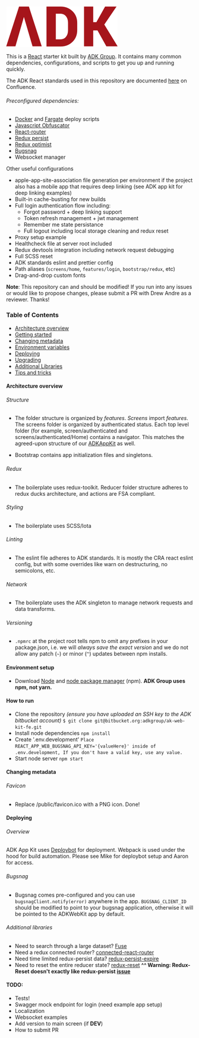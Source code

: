 ![ADK Logo](./adk.svg)

This is a [React](https://facebook.github.io/react/) starter kit built by [ADK Group](https://adkgroup.com/). It contains many common dependencies, configurations, and scripts to get you up and running quickly.

The ADK React standards used in this repository are documented [here](https://adkgroup.atlassian.net/wiki/spaces/FH/overview) on Confluence.

###### Preconfigured dependencies:
- [Docker](https://www.docker.com/) and [Fargate](https://aws.amazon.com/fargate/) deploy scripts
- [Javascript Obfuscator](https://github.com/javascript-obfuscator/javascript-obfuscator)
- [React-router](https://reacttraining.com/react-router/)
- [Redux persist](https://github.com/rt2zz/redux-persist)
- [Redux optimist](https://github.com/ForbesLindesay/redux-optimist)
- [Bugsnag](https://www.bugsnag.com/)
- Websocket manager

Other useful configurations
- apple-app-site-association file generation per environment if the project also has a mobile app that requires deep linking (see ADK app kit for deep linking examples)
- Built-in cache-busting for new builds
- Full login authentication flow including:
  - Forgot password + deep linking support
  - Token refresh management + jwt management
  - Remember me state persistance
  - Full logout including local storage cleaning and redux reset
- Proxy setup example
- Healthcheck file at server root included
- Redux devtools integration including network request debugging
- Full SCSS reset
- ADK standards eslint and prettier config
- Path aliases (`screens/home`, `features/login`, `bootstrap/redux`, etc)
- Drag-and-drop custom fonts

**Note**: This repository can and should be modified! If you run into any issues or would like to propose changes, please submit a PR with Drew Andre as a reviewer. Thanks!

### Table of Contents 

- [Architecture overview](#architecture-overview)
- [Getting started](#getting-started)
- [Changing metadata](#changing-metadata)
- [Environment variables](#environment-variables)
- [Deploying](#deploying)
- [Upgrading](#upgrading)
- [Additional Libraries](#Additional-libraries)
- [Tips and tricks](#tips-and-tricks)

#### Architecture overview
###### Structure
- The folder structure is organized by _features_. _Screens_ import _features_. The screens folder is organized by authenticated status. Each top level folder (for example, screen/authenticated and screens/authenticated/Home) contains a navigator. This matches the agreed-upon structure of our [ADKAppKit](https://bitbucket.org/adkgroup/adk-app-kit/src/master/) as well.

- Bootstrap contains app initialization files and singletons.
###### Redux
- The boilerplate uses redux-toolkit. Reducer folder structure adheres to redux ducks architecture, and actions are FSA compliant.

###### Styling
- The boilerplate uses SCSS/Iota

###### Linting
- The eslint file adheres to ADK standards. It is mostly the CRA react eslint config, but with some overrides like warn on destructuring, no semicolons, etc.

###### Network
- The boilerplate uses the ADK singleton to manage network requests and data transforms.

###### Versioning
 - `.npmrc` at the project root tells npm to omit any prefixes in your package.json, i.e. we will _always save the exact version_ and we do not allow any patch (`~`) or minor (`^`) updates between npm installs.

#### Environment setup
- Download [Node](https://nodejs.org/en/) and [node package manager](https://www.npmjs.com/) (npm). **ADK Group uses npm, not yarn.**

#### How to run
- Clone the repository _(ensure you have uploaded an SSH key to the ADK bitbucket account)_
`$ git clone git@bitbucket.org:adkgroup/ak-web-kit-fe.git`
- Install node dependencies
`npm install`
- Create '.env.development'
`Place REACT_APP_WEB_BUGSNAG_API_KEY='{valueHere}' inside of .env.development, If you don't have a valid key, use any value.`
- Start node server
`npm start`

#### Changing metadata

###### Favicon
- Replace /public/favicon.ico with a PNG icon. Done!

#### Deploying

###### Overview
ADK App Kit uses [Deploybot](https://deploybot.com/) for deployment. Webpack is used under the hood for build automation. Please see Mike for deploybot setup and Aaron for access.

###### Bugsnag
- Bugsnag comes pre-configured and you can use `bugsnagClient.notify(error)` anywhere in the app. `BUGSNAG_CLIENT_ID` should be modified to point to your bugsnag application, otherwise it will be pointed to the ADKWebKit app by default.

###### Additional libraries
- Need to search through a large dataset? [Fuse](https://fusejs.io/)
- Need a redux connected router? [connected-react-router](https://github.com/supasate/connected-react-router)
- Need time limited redux-persist data? [redux-persist-expire](https://github.com/kamranahmedse/redux-persist-expire)
- Need to reset the entire reducer state? [redux-reset](https://github.com/wwayne/redux-reset) 
**^^ Warning: Redux-Reset doesn't exactly like redux-persist [issue](https://github.com/wwayne/redux-reset/issues/7)** 

#### TODO:
- Tests!
- Swagger mock endpoint for login (need example app setup)
- Localization
- Websocket examples
- Add version to main screen (if __DEV__)
- How to submit PR